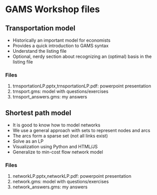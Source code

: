 # GAMS Workshop files

## Transportation model

- Historically an important model for economists
- Provides a quick introduction to GAMS syntax
- Understand the listing file
- Optional, nerdy section about recognizing an (optimal) basis
  in the listing file

### Files

1. trnsportationLP.pptx,trnsportationLP.pdf: powerpoint presentation
2. trnsport.gms: model with questions/exercises
3. trnsport_answers.gms: my answers

## Shortest path model

- It is good to know how to model networks
- We use a general approach with sets to represent nodes and arcs
- The arcs form a sparse set (not all links exist)
- Solve as an LP
- Visualization using Python and HTML/JS
- Generalize to min-cost flow network model

### Files

1. networkLP.pptx,networkLP.pdf: powerpoint presentation
2. network.gms: model with questions/exercises
3. network_answers.gms: my answers
